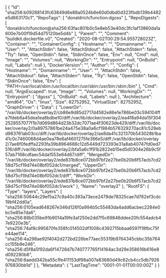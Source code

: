 [
{
"Id": "sha256:b09288143fc63849d6e88a0524b6e60d0dbd0d323fbdb139b4482e5d663170c1",
"RepoTags": [
"donaldrich/function:dgoss"
],
"RepoDigests": [
"donaldrich/function@sha256:63fac801b0c5e8eb53e40dc3fc1af13860da1a600e7b00f19d54d75120be5d4b"
],
"Parent": "",
"Comment": "buildkit.dockerfile.v0",
"Created": "2020-08-02T00:29:54.955728023Z",
"Container": "",
"ContainerConfig": {
"Hostname": "",
"Domainname": "",
"User": "",
"AttachStdin": false,
"AttachStdout": false,
"AttachStderr": false,
"Tty": false,
"OpenStdin": false,
"StdinOnce": false,
"Env": null,
"Cmd": null,
"Image": "",
"Volumes": null,
"WorkingDir": "",
"Entrypoint": null,
"OnBuild": null,
"Labels": null
},
"DockerVersion": "",
"Author": "",
"Config": {
"Hostname": "",
"Domainname": "",
"User": "",
"AttachStdin": false,
"AttachStdout": false,
"AttachStderr": false,
"Tty": false,
"OpenStdin": false,
"StdinOnce": false,
"Env": [
"PATH=/usr/local/sbin:/usr/local/bin:/usr/sbin:/usr/bin:/sbin:/bin"
],
"Cmd": null,
"ArgsEscaped": true,
"Image": "",
"Volumes": null,
"WorkingDir": "",
"Entrypoint": [
"dgoss"
],
"OnBuild": null,
"Labels": null
},
"Architecture": "amd64",
"Os": "linux",
"Size": 82752952,
"VirtualSize": 82752952,
"GraphDriver": {
"Data": {
"LowerDir": "/var/lib/docker/overlay2/cb86e9d85d2717d4582e86e1e786be03c594104ffe7fdeb6a45dea1ea8bdbe10/diff:/var/lib/docker/overlay2/ea4f8a94da15f3042528557077f1b7d069d864d23b32dc7071ae4f30623de429/diff:/var/lib/docker/overlay2/0a89757861be24a475e38a0a6cf1984b576329270ac81c528ebd983761ab03cc/diff:/var/lib/docker/overlay2/ae8da41c321370b543028b1ba41c0c7460068d4ae0ea78e6af4601275fe366e5/diff:/var/lib/docker/overlay2/7ae6f0fedffa2293fa39b8964688c12d5449d723393e31a8ab40747fd0ed7516/diff:/var/lib/docker/overlay2/bfa5a6c1f91b2822eb15ed5d0304e26b9c5f57ab7168cdfaec54da1553e64d67/diff",
"MergedDir": "/var/lib/docker/overlay2/ede831b8ce072bb97bf2e27be0b20b6f57acb7cd258d75cf19d74e08bf052dc1/merged",
"UpperDir": "/var/lib/docker/overlay2/ede831b8ce072bb97bf2e27be0b20b6f57acb7cd258d75cf19d74e08bf052dc1/diff",
"WorkDir": "/var/lib/docker/overlay2/ede831b8ce072bb97bf2e27be0b20b6f57acb7cd258d75cf19d74e08bf052dc1/work"
},
"Name": "overlay2"
},
"RootFS": {
"Type": "layers",
"Layers": [
"sha256:50644c29ef5a27c9a40c393a73ece2479de78325cae7d762ef3cdc19bf42dd0a",
"sha256:0105ead648267e346d126f0a994b5c55483da4add6acbec2284e0bc5e85e7da6",
"sha256:88b035be91b9014a19fe3af250e2dd7f5c69846ddee20fc554adcb47e9220e3b",
"sha256:74af8c995870fe358fc014502df1008c4392715bbaa6597f18fbc75fe44ae114",
"sha256:4a298ae92f4042d272bd226be77aec55319b9764345cbbc35b764cc155b8e246",
"sha256:d5f8a5f92da6f14726d7b740777765f14164ac3d29e358616b616e8d092280b6",
"sha256:6aedd342ba55c1fe411153df98a007e83680d49c62cb4cc5db7926976830bb1d"
]
},
"Metadata": {
"LastTagTime": "0001-01-01T00:00:00Z"
}
}
]
